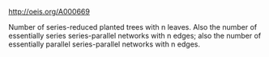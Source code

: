 http://oeis.org/A000669

Number of series-reduced planted trees with n leaves. Also the number of essentially series series-parallel networks with n edges; also the number of essentially parallel series-parallel networks with n edges.
